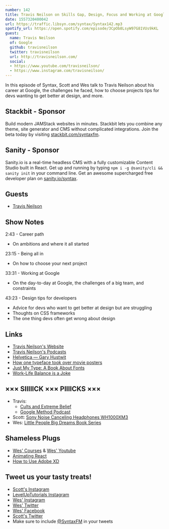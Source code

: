 ```yaml
---
number: 142
title: Travis Neilson on Skills Gap, Design, Focus and Working at Google
date: 1557320400042
url: https://traffic.libsyn.com/syntax/Syntax142.mp3
spotify_url: https://open.spotify.com/episode/3CpOb8LsyW97G81VUs9kKL
guest:
  name: Travis Neilson
  of: Google
  github: travisneilson
  twitter: travisneilson
  url: http://travisneilson.com/
  social:
  - https://www.youtube.com/travisneilson/
  - https://www.instagram.com/travisneilson/
---
```


In this episode of Syntax, Scott and Wes talk to Travis Neilson about his career at Google, the challenges he faced, how to choose projects tips for devs wanting to get better at design, and more.

## Stackbit - Sponsor

Build modern JAMStack websites in minutes. Stackbit lets you combine any theme, site generator and CMS without complicated integrations. Join the beta today by visiting [stackbit.com/syntaxfm](https://www.stackbit.com/syntaxfm/).

## Sanity - Sponsor

Sanity.io is a real-time headless CMS with a fully customizable Content Studio built in React. Get up and running by typing `npm i -g @sanity/cli && sanity init` in your command line. Get an awesome supercharged free developer plan on [sanity.io/syntax](https://sanity.io/syntax?utm_source=syntax-fm&utm_campaign=syntax1).

## Guests

* [Travis Neilson](https://twitter.com/travisneilson)

## Show Notes

2:43 - Career path

- On ambitions and where it all started

23:15 - Being all in

- On how to choose your next project

33:31 - Working at Google

- On the day-to-day at Google, the challenges of a big team, and constraints

43:23 - Design tips for developers

- Advice for devs who want to get better at design but are struggling
- Thoughts on CSS frameworks
- The one thing devs often get wrong about design

## Links

- [Travis Neilson's Website](http://travisneilson.com/)
- [Travis Neilson's Podcasts](http://travisneilson.com/podcasts/)
- [Helvetica — Gary Hustwit](https://www.amazon.com/Helvetica-David-Carson/dp/B079N3Y4C6)
- [How one typeface took over movie posters](https://www.youtube.com/watch?v=yI4shGV1EsM)
- [Just My Type: A Book About Fonts](https://www.amazon.com/Just-My-Type-About-Fonts/dp/1592407463)
- [Work-Life Balance is a Joke](https://us6.campaign-archive.com/?u=2abae111d44df144b3b3986bc&id=43066ab0cb&e=%5BUNIQID%5D)

## ××× SIIIIICK ××× PIIIICKS ×××

- Travis: 
  * [Cults and Extreme Belief](https://www.hulu.com/series/cults-and-extreme-belief-732b89b1-7af0-4bed-9a28-6ca51d2b1e69)
  * [Google Method Podcast](https://design.google/library/method-podcast-episode-1/)
- Scott: [Sony Noise Canceling Headphones WH1000XM3](https://amzn.to/2Gqc7Tt)
- Wes: [Little People Big Dreams Book Series](https://amzn.to/2DfA0Lk)

## Shameless Plugs
* [Wes' Courses](https://wesbos.com/courses) & [Wes' Youtube](https://www.youtube.com/user/wesbos)
* [Animating React](https://www.leveluptutorials.com/tutorials/animating-react)
* [How to Use Adobe XD](https://leveluptutorials.com/pro)

## Tweet us your tasty treats!

- [Scott's Instagram](https://www.instagram.com/stolinski/)
- [LevelUpTutorials Instagram](https://www.instagram.com/LevelUpTutorials/)
- [Wes' Instagram](https://www.instagram.com/wesbos/)
- [Wes' Twitter](https://twitter.com/wesbos)
- [Wes' Facebook](https://www.facebook.com/wesbos.developer)
- [Scott's Twitter](https://twitter.com/stolinski)
- Make sure to include [@SyntaxFM](https://twitter.com/SyntaxFM) in your tweets
